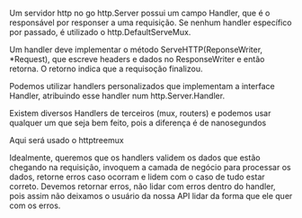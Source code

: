 Um servidor http no go http.Server possui um campo Handler, que é o responsável
por responser a uma requisição. Se nenhum handler específico por passado,
é utilizado o http.DefaultServeMux.

Um handler deve implementar o método ServeHTTP(ReponseWriter, \*Request), que 
escreve headers e dados no ResponseWriter e então retorna. O retorno indica que
a requisoção finalizou.

Podemos utilizar handlers personalizados que implementam a interface Handler,
atribuindo esse handler num http.Server.Handler.

Existem diversos Handlers de terceiros (mux, routers) e podemos usar qualquer um
que seja bem feito, pois a diferença é de nanosegundos

Aqui será usado o httptreemux

Idealmente, queremos que os handlers validem os dados que estão chegando na 
requisição, invoquem a camada de negócio para processar os dados, retorne
erros caso ocorram e lidem com o caso de tudo estar correto. Devemos retornar
erros, não lidar com erros dentro do handler, pois assim não deixamos o usuário
da nossa API lidar da forma que ele quer com os erros.


